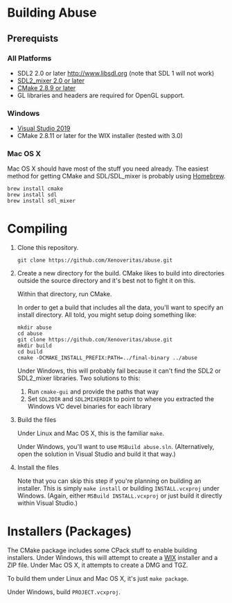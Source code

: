 # Building Abuse

## Prerequists

### All Platforms

- SDL2 2.0 or later <http://www.libsdl.org> (note that SDL 1 will not work)
- [SDL2_mixer 2.0 or later](http://www.libsdl.org/projects/SDL_mixer/)
- [CMake 2.8.9 or later](http://www.cmake.org/)
- GL libraries and headers are required for OpenGL support.

### Windows

- [Visual Studio 2019](https://visualstudio.microsoft.com/vs/)
- CMake 2.8.11 or later for the WIX installer (tested with 3.0)

### Mac OS X

Mac OS X should have most of the stuff you need already. The easiest method for
getting CMake and SDL/SDL_mixer is probably using [Homebrew](http://brew.sh/).

    brew install cmake
    brew install sdl
    brew install sdl_mixer

# Compiling

1. Clone this repository.

       git clone https://github.com/Xenoveritas/abuse.git

2. Create a new directory for the build. CMake likes to build into directories
   outside the source directory and it's best not to fight it on this.

   Within that directory, run CMake.

   In order to get a build that includes all the data, you'll want to specify
   an install directory. All told, you might setup doing something like:

       mkdir abuse
       cd abuse
       git clone https://github.com/Xenoveritas/abuse.git
       mkdir build
       cd build
       cmake -DCMAKE_INSTALL_PREFIX:PATH=../final-binary ../abuse

   Under Windows, this will probably fail because it can't find the SDL2 or
   SDL2_mixer libraries. Two solutions to this:

      1. Run `cmake-gui` and provide the paths that way
      2. Set `SDL2DIR` and `SDL2MIXERDIR` to point to where you extracted the
         Windows VC devel binaries for each library

3. Build the files

   Under Linux and Mac OS X, this is the familiar `make`.

   Under Windows, you'll want to use `MSBuild abuse.sln`. (Alternatively, open
   the solution in Visual Studio and build it that way.)

4. Install the files

   Note that you can skip this step if you're planning on building an installer.
   This is simply `make install` or building `INSTALL.vcxproj` under Windows.
   (Again, either `MSBuild INSTALL.vcxproj` or just build it directly within
   Visual Studio.)

# Installers (Packages)

The CMake package includes some CPack stuff to enable building installers. Under
Windows, this will attempt to create a [WIX](http://wixtoolset.org/) installer
and a ZIP file. Under Mac OS X, it attempts to create a DMG and TGZ.

To build them under Linux and Mac OS X, it's just `make package`.

Under Windows, build `PROJECT.vcxproj`.
